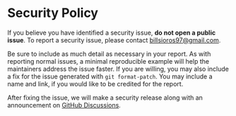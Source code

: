 # Security Policy

If you believe you have identified a security issue, **do not open a public issue**. To  report a security issue, please contact billsioros97@gmail.com.

Be sure to include as much detail as necessary in your report. As with
reporting normal issues, a minimal reproducible example will help the
maintainers address the issue faster. If you are willing, you may also
include a fix for the issue generated with `git format-patch`. You may
include a name and link, if you would like to be credited for the report.

After fixing the issue, we will make a security release along with an
announcement on [GitHub Discussions](https://github.com/the-dotify-project/dotify/discussions).
